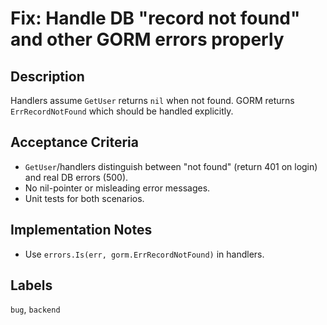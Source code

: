 # Fix: Handle DB "record not found" and other GORM errors properly

## Description
Handlers assume `GetUser` returns `nil` when not found. GORM returns `ErrRecordNotFound` which should be handled explicitly.

## Acceptance Criteria
- `GetUser`/handlers distinguish between "not found" (return 401 on login) and real DB errors (500).
- No nil-pointer or misleading error messages.
- Unit tests for both scenarios.

## Implementation Notes
- Use `errors.Is(err, gorm.ErrRecordNotFound)` in handlers.

## Labels
`bug`, `backend`
